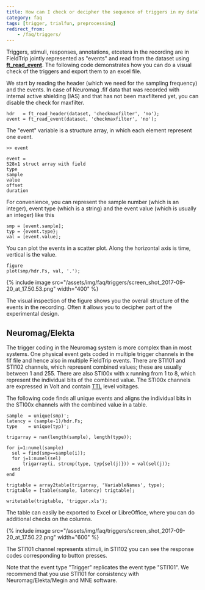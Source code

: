 ```yaml
---
title: How can I check or decipher the sequence of triggers in my data?
category: faq
tags: [trigger, trialfun, preprocessing]
redirect_from:
    - /faq/triggers/
---
```


Triggers, stimuli, responses, annotations, etcetera in the recording are in FieldTrip jointly represented as "events" and read from the dataset using **[ft_read_event](/reference/fileio/ft_read_event)**. The following code demonstrates how you can do a visual check of the triggers and export them to an excel file.

We start by reading the header (which we need for the sampling frequency) and the events. In case of Neuromag .fif data that was recorded with internal active shielding (IAS) and that has not been maxfiltered yet, you can disable the check for maxfilter.

    hdr   = ft_read_header(dataset, 'checkmaxfilter', 'no');
    event = ft_read_event(dataset, 'checkmaxfilter', 'no');

The "event" variable is a structure array, in which each element represent one event.

    >> event

    event =
    528x1 struct array with field
    type
    sample
    value
    offset
    duration

For convenience, you can represent the sample number (which is an integer), event type (which is a string) and the event value (which is usually an integer) like this

    smp = [event.sample];
    typ = {event.type};
    val = [event.value];

You can plot the events in a scatter plot. Along the horizontal axis is time, vertical is the value.

    figure
    plot(smp/hdr.Fs, val, '.');

{% include image src="/assets/img/faq/triggers/screen_shot_2017-09-20_at_17.50.53.png" width="400" %}

The visual inspection of the figure shows you the overall structure of the events in the recording. Often it allows you to decipher part of the experimental design.

## Neuromag/Elekta

The trigger coding in the Neuromag system is more complex than in most systems. One physical event gets coded in multiple trigger channels in the fif file and hence also in multiple FieldTrip events. There are STI101 and STI102 channels, which represent combined values; these are usually between 1 and 255. There are also STI00x with x running from 1 to 8, which represent the individual bits of the combined value. The STI00x channels are expressed in Volt and contain [TTL](https://en.wikipedia.org/wiki/Transistor–transistor_logic) level voltages.

The following code finds all unique events and aligns the individual bits in the STI00x channels with the combined value in a table.

    sample  = unique(smp)';
    latency = (sample-1)/hdr.Fs;
    type    = unique(typ)';

    trigarray = nan(length(sample), length(type));

    for i=1:numel(sample)
      sel = find(smp==sample(i));
      for j=1:numel(sel)
          trigarray(i, strcmp(type, typ{sel(j)})) = val(sel(j));
      end
    end

    trigtable = array2table(trigarray, 'VariableNames', type);
    trigtable = [table(sample, latency) trigtable];

    writetable(trigtable, 'trigger.xls');

The table can easily be exported to Excel or LibreOffice, where you can do additional checks on the columns.

{% include image src="/assets/img/faq/triggers/screen_shot_2017-09-20_at_17.50.22.png" width="600" %}

The STI101 channel represents stimuli, in STI102 you can see the response codes corresponding to button presses.

Note that the event type "Trigger" replicates the event type "STI101". We recommend that you use STI101 for consistency with Neuromag/Elekta/Megin and MNE software.
